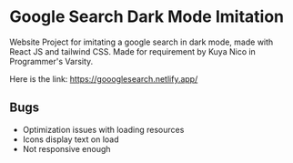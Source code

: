 # Google Search Dark Mode Imitation

Website Project for imitating a google search in dark mode, made with React JS and tailwind CSS. Made for requirement by Kuya Nico in Programmer's Varsity.

Here is the link: https://goooglesearch.netlify.app/

## Bugs
- Optimization issues with loading resources
- Icons display text on load
- Not responsive enough
